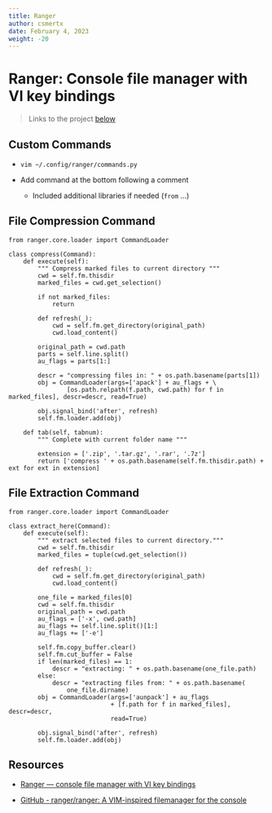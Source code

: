 ```yaml
---
title: Ranger
author: csmertx
date: February 4, 2023
weight: -20
---
```


# Ranger: Console file manager with VI key bindings

> Links to the project [below](#resources)

## Custom Commands

- ```vim ~/.config/ranger/commands.py```

- Add command at the bottom following a comment

    - Included additional libraries if needed (```from``` ...)

## File Compression Command

```
from ranger.core.loader import CommandLoader

class compress(Command):
    def execute(self):
        """ Compress marked files to current directory """
        cwd = self.fm.thisdir
        marked_files = cwd.get_selection()

        if not marked_files:
            return

        def refresh(_):
            cwd = self.fm.get_directory(original_path)
            cwd.load_content()

        original_path = cwd.path
        parts = self.line.split()
        au_flags = parts[1:]

        descr = "compressing files in: " + os.path.basename(parts[1])
        obj = CommandLoader(args=['apack'] + au_flags + \
                [os.path.relpath(f.path, cwd.path) for f in marked_files], descr=descr, read=True)

        obj.signal_bind('after', refresh)
        self.fm.loader.add(obj)

    def tab(self, tabnum):
        """ Complete with current folder name """

        extension = ['.zip', '.tar.gz', '.rar', '.7z']
        return ['compress ' + os.path.basename(self.fm.thisdir.path) + ext for ext in extension]
```

## File Extraction Command

```
from ranger.core.loader import CommandLoader

class extract_here(Command):
    def execute(self):
        """ extract selected files to current directory."""
        cwd = self.fm.thisdir
        marked_files = tuple(cwd.get_selection())

        def refresh(_):
            cwd = self.fm.get_directory(original_path)
            cwd.load_content()

        one_file = marked_files[0]
        cwd = self.fm.thisdir
        original_path = cwd.path
        au_flags = ['-x', cwd.path]
        au_flags += self.line.split()[1:]
        au_flags += ['-e']

        self.fm.copy_buffer.clear()
        self.fm.cut_buffer = False
        if len(marked_files) == 1:
            descr = "extracting: " + os.path.basename(one_file.path)
        else:
            descr = "extracting files from: " + os.path.basename(
                one_file.dirname)
        obj = CommandLoader(args=['aunpack'] + au_flags
                            + [f.path for f in marked_files], descr=descr,
                            read=True)

        obj.signal_bind('after', refresh)
        self.fm.loader.add(obj)
```

## Resources

- [Ranger &mdash; console file manager with VI key bindings](https://ranger.github.io/)

- [GitHub - ranger/ranger: A VIM-inspired filemanager for the console](https://github.com/ranger/ranger)